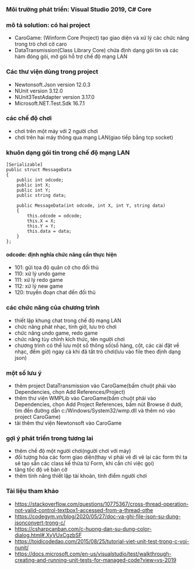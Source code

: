 ### Môi trường phát triển: Visual Studio 2019, C# Core
### mô tả solution: có hai project
- CaroGame: (Winform Core Project) tạo giao diện và xử lý các chức năng trong trò chơi cờ caro
- DataTransmission(Class Library Core) chứa định dạng gói tin và các hàm đóng gói, mở gói hỗ trợ chế độ mạng LAN

### Các thư viện dùng trong project
- Newtonsoft.Json version 12.0.3
- NUnit version 3.12.0
- NUnit3TestAdapter version 3.17.0
- Microsoft.NET.Test.Sdk 16.7.1

### các chế độ chơi
- chơi trên một máy với 2 người chơi
- chơi trên hai máy thông qua mạng LAN(giao tiếp bằng tcp socket)

### khuôn dạng gói tin trong chế độ mạng LAN

    [Serializable]
    public struct MessageData
    {
        public int odcode;
        public int X;
        public int Y;
        public string data;

        public MessageData(int odcode, int X, int Y, string data)
        {
            this.odcode = odcode;
            this.X = X;
            this.Y = Y;
            this.data = data;
        }
    };


#### odcode: định nghĩa chức năng cần thực hiện
- 101: gửi tọa độ quân cờ cho đối thủ
- 110: xử lý undo game
- 111: xử lý redo game
- 112: xử lý new game
- 120: truyền đoạn chat đến đối thủ

### các chức năng của chương trình
- thiết lập khung chat trong chế độ mạng LAN
- chức năng phát nhạc, tính giờ, lưu trò chơi
- chức năng undo game, redo game
- chức năng tùy chỉnh kích thức, tên người chơi
- chương trình có thể lưu một số thông số(số hàng, cột, các cài đặt về nhạc, đếm giờ) ngay cả khi đã tắt trò chơi(lưu vào file theo định dạng json)

### một số lưu ý
- thêm project DataTransmission vào CaroGame(bấm chuột phải vào Dependencies, chọn Add References/Project)
- thêm thư viện WMPLib vào CaroGame(bấm chuột phải vào Dependencies, chọn Add Project References, bấm nút Browse ở dưới, tìm đến đường dẫn c:/Windows/System32/wmp.dll và thêm nó vào project CaroGame)
- tải thêm thư viện Newtonsoft vào CaroGame

### gợi ý phát triển trong tương lai
- thêm chế độ một người chơi(người chơi với máy)
- đối tượng hóa các form giao diện(thay vì phải vẽ đi vẽ lại các form thì ta sẽ tạo sẵn các class kế thừa từ Form, khi cần chỉ việc gọi)
- tăng tốc độ vẽ bàn cờ
- thêm tính năng thiết lập tài khoản, tính điểm người chơi
### Tài liệu tham khảo
- https://stackoverflow.com/questions/10775367/cross-thread-operation-not-valid-control-textbox1-accessed-from-a-thread-othe
- https://codegym.vn/blog/2020/05/27/doc-va-ghi-file-json-su-dung-jsonconvert-trong-c/
- https://csharpcanban.com/c-huong-dan-su-dung-color-dialog.html#.XyVUxCgzbSF
- https://toidicodedao.com/2015/08/25/tutorial-viet-unit-test-trong-c-voi-nunit/
- https://docs.microsoft.com/en-us/visualstudio/test/walkthrough-creating-and-running-unit-tests-for-managed-code?view=vs-2019
